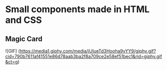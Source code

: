 # Small components made in HTML and CSS

## Magic Card 

 ![GIF] (https://media1.giphy.com/media/jUIueTd3Hooha9yYY9/giphy.gif?cid=790b7611af41551e86d78aab3ba2f8a709ce2e58ef51bec1&rid=giphy.gif&ct=g)
